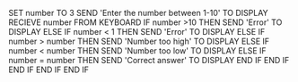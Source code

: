 SET number TO 3
SEND 'Enter the number between 1-10' TO DISPLAY
RECIEVE number FROM KEYBOARD
   IF number >10 THEN 
     SEND 'Error' TO DISPLAY
   ELSE 
     IF number < 1 THEN
       SEND 'Error' TO DISPLAY
     ELSE
       IF number > number THEN
         SEND 'Number too high' TO DISPLAY
       ELSE
         IF number < number THEN
           SEND 'Number too low' TO DISPLAY
         ELSE
           IF number = number THEN
             SEND 'Correct answer' TO DISPLAY
           END IF
          END IF
        END IF
     END IF
   END IF
